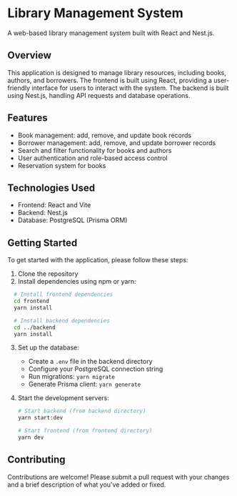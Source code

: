 # Library Management System

A web-based library management system built with React and Nest.js.

## Overview

This application is designed to manage library resources, including books, authors, and borrowers. The frontend is built using React, providing a user-friendly interface for users to interact with the system. The backend is built using Nest.js, handling API requests and database operations.

## Features

- Book management: add, remove, and update book records
- Borrower management: add, remove, and update borrower records
- Search and filter functionality for books and authors
- User authentication and role-based access control
- Reservation system for books

## Technologies Used

- Frontend: React and Vite
- Backend: Nest.js
- Database: PostgreSQL (Prisma ORM)

## Getting Started

To get started with the application, please follow these steps:

1. Clone the repository
2. Install dependencies using npm or yarn:

```bash
  # Install frontend dependencies
  cd frontend
  yarn install

  # Install backend dependencies
  cd ../backend
  yarn install
```

3. Set up the database:

   - Create a `.env` file in the backend directory
   - Configure your PostgreSQL connection string
   - Run migrations: `yarn migrate`
   - Generate Prisma client: `yarn generate`

4. Start the development servers:

   ```bash
   # Start backend (from backend directory)
   yarn start:dev

   # Start frontend (from frontend directory)
   yarn dev
   ```

## Contributing

Contributions are welcome! Please submit a pull request with your changes and a brief description of what you've added or fixed.
